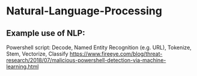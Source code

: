 # Natural-Language-Processing

## Example use of NLP:  
Powershell script: 
Decode, Named Entity Recognition (e.g. URL), Tokenize, Stem, Vectorize, Classify
https://www.fireeye.com/blog/threat-research/2018/07/malicious-powershell-detection-via-machine-learning.html  
